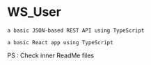 # WS_User

	a basic JSON-based REST API using TypeScript

	a basic React app using TypeScript


PS : Check inner ReadMe files
